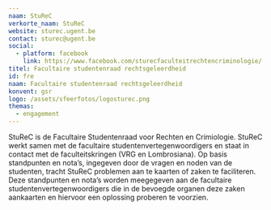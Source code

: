 ```yaml
---
naam: StuReC
verkorte_naam: StuReC
website: sturec.ugent.be
contact: sturec@ugent.be
social:
  - platform: facebook
    link: https://www.facebook.com/sturecfaculteitrechtencriminologie/
titel: Facultaire studentenraad rechtsgeleerdheid
id: fre
naam: Facultaire studentenraad rechtsgeleerdheid
konvent: gsr
logo: /assets/sfeerfotos/logosturec.png
themas:
  - engagement
---
```

StuReC is de Facultaire Studentenraad voor Rechten en Crimiologie. StuReC werkt samen met de facultaire studentenvertegenwoordigers en staat in contact met de faculteitskringen (VRG en Lombrosiana). Op basis standpunten en nota’s, ingegeven door de vragen en noden van de studenten, tracht StuReC problemen aan te kaarten of zaken te faciliteren. Deze standpunten en nota’s worden meegegeven aan de facultaire studentenvertegenwoordigers die in de bevoegde organen deze zaken aankaarten en hiervoor een oplossing proberen te voorzien.

